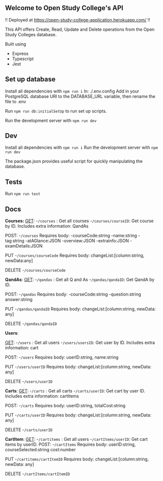 ## Welcome to Open Study College's API


!! Deployed at  https://open-study-college-application.herokuapp.com/ !!

This API offers Create, Read, Update and Delete operations from the Open Study Colleges database.



Built using
 - Express
 - Typescript
 - Jest

 
 ## Set up database
 Install all dependencies with <code>npm run i</code>
In:
./.env.config
Add in your PostgreSQL database URI to the DATABASE_URL variable, then rename the file to .env

Run <code>npm run db:initialSetUp</code> to run set up scripts. 


Run the development server with <code>npm run dev</code>

## Dev

Install all dependencies with <code>npm run i</code>
Run the development server with <code>npm run dev</code>

The package.json provides useful script for quickly manipulating the database.

## Tests

Run <code>npm run test</code>

## Docs

<b>Courses:</b>
<u>GET</u>:
-<code>/courses</code> : Get all courses
-<code>/courses/courseID</code>: Get course by ID. Includes 	extra information: QandAs
	
POST:
	-<code>/courses</code>
	Requires body: 
	-courseCode:string
	-name:string
	-tag:string
	-atAGlance:JSON
	-overview:JSON
	-extrainfo:JSON
	-examDetails:JSON

PUT
-<code>/courses/courseCode</code>
Requires body: 
changeList:[column:string, newData:any]

DELETE
-<code>/courses/courseCode</code>
		


<b>QandAs</b>:
<u>GET</u>:
-<code>/qandas</code> : Get all Q and As
-<code>/qandas/qandaID</code>: Get QandA by ID. 
	
POST:
	-<code>/qandas</code>
	Requires body: 
-courseCode:string
-question:string
answer:string

PUT
-<code>/qandas/qandaID</code>
Requires body: 
changeList:[column:string, newData: any]

DELETE
-<code>/qandas/qandaID</code>




<b>Users</b>:

<u>GET</u>:
-<code>/users</code> : Get all users
-<code>/users/usersID</code>: Get user by ID. Includes 	extra information: cart
	
POST:
	-<code>/users</code>
	Requires body: 
	userID:string,
	name:string
	

PUT
-<code>/users/userID</code>
Requires body: 
changeList:[column:string, newData: any]

DELETE
-<code>/users/userID</code>

<b>Carts</b>:
<u>GET</u>:
-<code>/carts</code> : Get all carts
-<code>/carts/userID</code>: Get cart by user ID. Includes extra information: cartItems
	
POST:
	-<code>/carts</code>
	Requires body: 
	userID:string,
	totalCost:string
	

PUT
-<code>/carts/userID</code>
Requires body: 
changeList:[column:string, newData: any]

DELETE
-<code>/carts/userID</code>

<b>CartItem</b>:
<u>GET</u>:
-<code>/cartitems</code> : Get all users
-<code>/cartItems/userID</code>: Get cart items by userID.
POST:
	-<code>/cartItems</code>
	Requires body: 
	userID:string,
	courseSelected:string<courseCode>
	cost:number
	

PUT
-<code>/cartitems/cartItemID</code>
Requires body: 
changeList:[column:string, newData: any]

DELETE
-<code>/cartItems/cartItemID</code>
